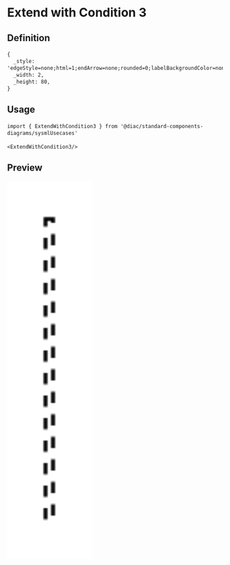 # Extend with Condition 3

## Definition

```
{
  _style: 'edgeStyle=none;html=1;endArrow=none;rounded=0;labelBackgroundColor=none;dashed=1;exitX=0.5;exitY=1;',
  _width: 2,
  _height: 80,
}
```

## Usage

```
import { ExtendWithCondition3 } from '@diac/standard-components-diagrams/sysmlUsecases'

<ExtendWithCondition3/>
```

## Preview

<img src="./extend-with-condition-3.png" width="200"/>
